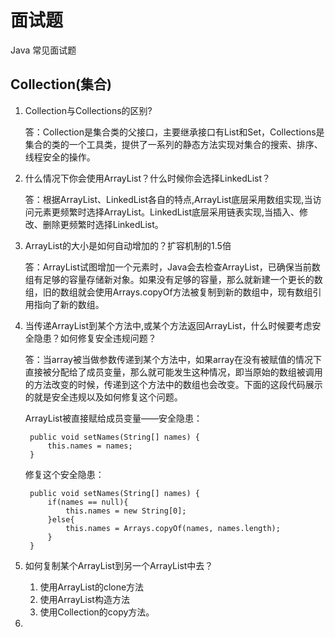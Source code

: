 # 面试题

Java 常见面试题

## Collection(集合)

1. Collection与Collections的区别?

	答：Collection是集合类的父接口，主要继承接口有List和Set，Collections是集合的类的一个工具类，提供了一系列的静态方法实现对集合的搜索、排序、线程安全的操作。

2. 什么情况下你会使用ArrayList？什么时候你会选择LinkedList？

	答：根据ArrayList、LinkedList各自的特点,ArrayList底层采用数组实现,当访问元素更频繁时选择ArrayList。LinkedList底层采用链表实现,当插入、修改、删除更频繁时选择LinkedList。

3. ArrayList的大小是如何自动增加的？扩容机制的1.5倍

	答：ArrayList试图增加一个元素时，Java会去检查ArrayList，已确保当前数组有足够的容量存储新对象。如果没有足够的容量，那么就新建一个更长的数组，旧的数组就会使用Arrays.copyOf方法被复制到新的数组中，现有数组引用指向了新的数组。

4. 当传递ArrayList到某个方法中,或某个方法返回ArrayList，什么时候要考虑安全隐患？如何修复安全违规问题？

	答：当array被当做参数传递到某个方法中，如果array在没有被赋值的情况下直接被分配给了成员变量，那么就可能发生这种情况，即当原始的数组被调用的方法改变的时候，传递到这个方法中的数组也会改变。下面的这段代码展示的就是安全违规以及如何修复这个问题。

	ArrayList被直接赋给成员变量——安全隐患：

		public void setNames(String[] names) {
			this.names = names;
		}

	修复这个安全隐患：

		public void setNames(String[] names) {
			if(names == null){
				this.names = new String[0];
			}else{
				this.names = Arrays.copyOf(names, names.length);
			}
		}
5. 如何复制某个ArrayList到另一个ArrayList中去？

	1. 使用ArrayList的clone方法 
	2. 使用ArrayList构造方法
	3. 使用Collection的copy方法。

6. 



